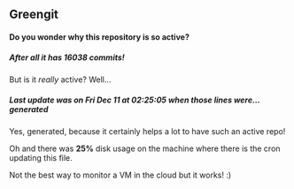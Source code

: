 ## Greengit

#### Do you wonder why this repository is so active?

##### After all it has 16038 commits!

But is it *really* active? Well...

##### Last update was on Fri Dec 11 at 02:25:05 when those lines were... generated

Yes, generated, because it certainly helps a lot to have such an active repo!

Oh and there was **25%** disk usage on the machine
where there is the cron updating this file.

Not the best way to monitor a VM in the cloud but it works! :)
